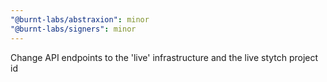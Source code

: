 ```yaml
---
"@burnt-labs/abstraxion": minor
"@burnt-labs/signers": minor
---
```


Change API endpoints to the 'live' infrastructure and the live stytch project id
